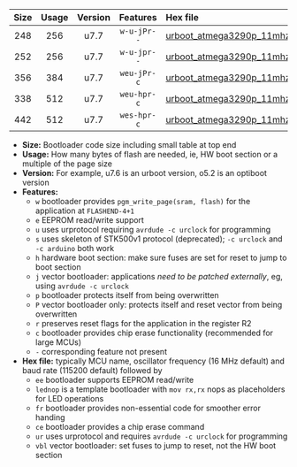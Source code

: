 |Size|Usage|Version|Features|Hex file|
|:-:|:-:|:-:|:-:|:--|
|248|256|u7.7|`w-u-jPr--`|[urboot_atmega3290p_11mhz0592_115200bps_lednop_ur_vbl.hex](https://raw.githubusercontent.com/stefanrueger/urboot.hex/main/mcus/atmega3290p/fcpu_11mhz0592/115200_bps/urboot_atmega3290p_11mhz0592_115200bps_lednop_ur_vbl.hex)|
|252|256|u7.7|`w-u-jpr--`|[urboot_atmega3290p_11mhz0592_115200bps_lednop_fr_ur_vbl.hex](https://raw.githubusercontent.com/stefanrueger/urboot.hex/main/mcus/atmega3290p/fcpu_11mhz0592/115200_bps/urboot_atmega3290p_11mhz0592_115200bps_lednop_fr_ur_vbl.hex)|
|356|384|u7.7|`weu-jPr-c`|[urboot_atmega3290p_11mhz0592_115200bps_ee_lednop_fr_ce_ur_vbl.hex](https://raw.githubusercontent.com/stefanrueger/urboot.hex/main/mcus/atmega3290p/fcpu_11mhz0592/115200_bps/urboot_atmega3290p_11mhz0592_115200bps_ee_lednop_fr_ce_ur_vbl.hex)|
|338|512|u7.7|`weu-hpr-c`|[urboot_atmega3290p_11mhz0592_115200bps_ee_lednop_fr_ce_ur.hex](https://raw.githubusercontent.com/stefanrueger/urboot.hex/main/mcus/atmega3290p/fcpu_11mhz0592/115200_bps/urboot_atmega3290p_11mhz0592_115200bps_ee_lednop_fr_ce_ur.hex)|
|442|512|u7.7|`wes-hpr-c`|[urboot_atmega3290p_11mhz0592_115200bps_ee_lednop_fr_ce.hex](https://raw.githubusercontent.com/stefanrueger/urboot.hex/main/mcus/atmega3290p/fcpu_11mhz0592/115200_bps/urboot_atmega3290p_11mhz0592_115200bps_ee_lednop_fr_ce.hex)|

- **Size:** Bootloader code size including small table at top end
- **Usage:** How many bytes of flash are needed, ie, HW boot section or a multiple of the page size
- **Version:** For example, u7.6 is an urboot version, o5.2 is an optiboot version
- **Features:**
  + `w` bootloader provides `pgm_write_page(sram, flash)` for the application at `FLASHEND-4+1`
  + `e` EEPROM read/write support
  + `u` uses urprotocol requiring `avrdude -c urclock` for programming
  + `s` uses skeleton of STK500v1 protocol (deprecated); `-c urclock` and `-c arduino` both work
  + `h` hardware boot section: make sure fuses are set for reset to jump to boot section
  + `j` vector bootloader: applications *need to be patched externally*, eg, using `avrdude -c urclock`
  + `p` bootloader protects itself from being overwritten
  + `P` vector bootloader only: protects itself and reset vector from being overwritten
  + `r` preserves reset flags for the application in the register R2
  + `c` bootloader provides chip erase functionality (recommended for large MCUs)
  + `-` corresponding feature not present
- **Hex file:** typically MCU name, oscillator frequency (16 MHz default) and baud rate (115200 default) followed by
  + `ee` bootloader supports EEPROM read/write
  + `lednop` is a template bootloader with `mov rx,rx` nops as placeholders for LED operations
  + `fr` bootloader provides non-essential code for smoother error handing
  + `ce` bootloader provides a chip erase command
  + `ur` uses urprotocol and requires `avrdude -c urclock` for programming
  + `vbl` vector bootloader: set fuses to jump to reset, not the HW boot section
